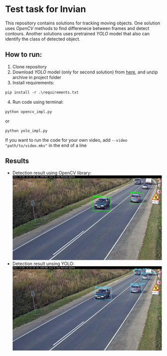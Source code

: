 # Test task for Invian

This repository contains solutions for tracking moving objects. One solution uses _OpenCV_ methods to find differenece between frames and detect contours. Another solutions uses pretrained _YOLO_ model that also can identify the class of detected object.

## How to run:

1. Clone repository
2. Download _YOLO_ model (only for second solution) from [here](https://www.dropbox.com/s/1ke9p0wxdxtv29q/yolo-coco-model.zip), and unzip archive in project folder
3. Install requirements: 
```txt
pip install -r .\requirements.txt
```
4. Run code using terminal:
```
python opencv_impl.py
```
or
```
python yolo_impl.py
```
If you want to run the code for your own video, add `--video "path/to/video.mkv"` in the end of a line

## Results
- Detection result using OpenCV library:
![Opencv_result](images/opencv_result.png)
- Detection result unsing YOLO:
![YOLO_result](images/yolo_result.png)
